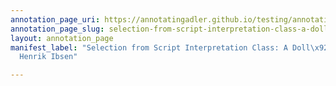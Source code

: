 ```yaml
---
annotation_page_uri: https://annotatingadler.github.io/testing/annotations/selection-from-script-interpretation-class-a-doll-s-house-by-henrik-ibsen-canvas-1-theory-and-technique.json
annotation_page_slug: selection-from-script-interpretation-class-a-doll-s-house-by-henrik-ibsen-canvas-1-theory-and-technique
layout: annotation_page
manifest_label: "Selection from Script Interpretation Class: A Doll\x92s House by
  Henrik Ibsen"

---
```

